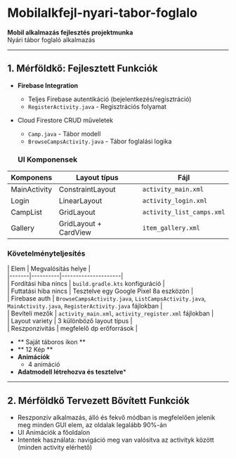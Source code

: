 # Mobilalkfejl-nyari-tabor-foglalo  
**Mobil alkalmazás fejlesztés projektmunka**  
Nyári tábor foglaló alkalmazás  

---

## **1. Mérföldkő: Fejlesztett Funkciók**
- **Firebase Integration**
  - Teljes Firebase autentikáció (bejelentkezés/regisztráció)
  - `RegisterActivity.java` - Regisztrációs folyamat
- Cloud Firestore CRUD műveletek
    - `Camp.java` - Tábor modell
    - `BrowseCampsActivity.java` - Tábor foglalási logika
 
  ### **UI Komponensek**  
| Komponens | Layout típus | Fájl |  
|-----------|--------------|------|  
| MainActivity | ConstraintLayout | `activity_main.xml` |  
| Login | LinearLayout | `activity_login.xml` |  
| CampList | GridLayout | `activity_list_camps.xml` |  
| Gallery | GridLayout + CardView | `item_gallery.xml` |  

### **Követelményteljesítés**  
| Elem | Megvalósítás helye |  
|-------|----------|---------------------|  
| Fordítási hiba nincs |  `build.gradle.kts` konfiguráció |  
| Futtatási hiba nincs |  Tesztelve egy Google Pixel 8a eszközön |  
| Firebase auth | `BrowseCampsActivity.java`, `ListCampsActivity.java`, `MainActivity.java`, `RegisterActivity.java` fájlokban |  
| Bevíteli mezők | `activity_main.xml`, `activity_register.xml` fájlokban |  
| Layout variety | 3 különböző layout típus |  
| Reszponzivitás | megfelelő dp erőforrások |
- ** Saját táboros ikon **
- ** 12 Kép **
- **Animációk**  
  - 4 animáció
- **Adatmodell létrehozva és tesztelve***

---

## **2. Mérföldkő Tervezett Bővített Funkciók**  
- Reszponzív alkalmazás, álló és fekvő módban is megfelelően jelenik meg minden GUI elem, az oldalak legalább 90%-án
- UI Animációk a főoldalon
- Intentek használata: navigáció meg van valósítva az activityk között (minden activity elérhető)
